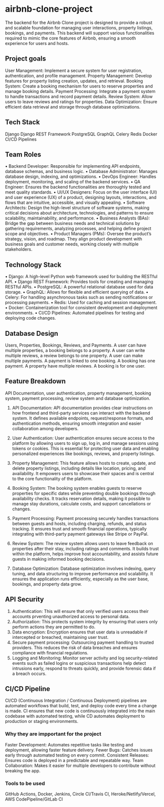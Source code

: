# airbnb-clone-project
The backend for the Airbnb Clone project is designed to provide a robust and scalable foundation for managing user interactions, property listings, bookings, and payments. This backend will support various functionalities required to mimic the core features of Airbnb, ensuring a smooth experience for users and hosts.

## Project goals
User Management: Implement a secure system for user registration, authentication, and profile management.
Property Management: Develop features for property listing creation, updates, and retrieval.
Booking System: Create a booking mechanism for users to reserve properties and manage booking details.
Payment Processing: Integrate a payment system to handle transactions and record payment details.
Review System: Allow users to leave reviews and ratings for properties.
Data Optimization: Ensure efficient data retrieval and storage through database optimizations.

## Tech Stack
Django
Django REST Framework
PostgreSQL
GraphQL
Celery
Redis
Docker
CI/CD Pipelines

## Team Roles
•	Backend Developer: Responsible for implementing API endpoints, database schemas, and business logic.
•	Database Administrator: Manages database design, indexing, and optimizations.
•	DevOps Engineer: Handles deployment, monitoring, and scaling of the backend services.
•	QA Engineer: Ensures the backend functionalities are thoroughly tested and meet quality standards.
• UI/UX Designers: Focus on the user interface (UI) and user experience (UX) of a product, designing layouts, interactions, and flows that are intuitive, accessible, and visually appealing.
• Software Architects: Design the high-level structure of software systems, making critical decisions about architecture, technologies, and patterns to ensure scalability, maintainability, and performance.
• Business Analysts (BAs): Bridge the gap between business needs and technical solutions by gathering requirements, analyzing processes, and helping define project scope and objectives.
• Product Managers (PMs): Oversee the product’s strategy, vision, and roadmap. They align product development with business goals and customer needs, working closely with multiple stakeholders.

## Technology Stack
•	Django: A high-level Python web framework used for building the RESTful API.
•	Django REST Framework: Provides tools for creating and managing RESTful APIs.
•	PostgreSQL: A powerful relational database used for data storage.
•	GraphQL: Allows for flexible and efficient querying of data.
•	Celery: For handling asynchronous tasks such as sending notifications or processing payments.
•	Redis: Used for caching and session management.
•	Docker: Containerization tool for consistent development and deployment environments.
•	CI/CD Pipelines: Automated pipelines for testing and deploying code changes.

## Database Design
Users, Properties, Bookings, Reviews, and Payments.
A user can have multiple properties, a booking belongs to a property. 
A user can write multiple reviews, a review belongs to one property.
A user can make multiple payments. A payment is linked to one booking.
A booking has one payment.
A property have multiple reviews.
A booking is for one user.

## Feature Breakdown
API Documentation, user authentication, property management, booking system, payment processing, review system and database optimization.
1. API Documentation:
API documentation provides clear instructions on how frontend and third-party services can interact with the backend system. It defines available endpoints, request/response formats, and authentication methods, ensuring smooth integration and easier collaboration among developers.
2. User Authentication:
User authentication ensures secure access to the platform by allowing users to sign up, log in, and manage sessions using tokens or cookies. This is essential for protecting user data and enabling personalized experiences like bookings, reviews, and property listings.
3. Property Management:
This feature allows hosts to create, update, and delete property listings, including details like location, pricing, and availability. It empowers users to showcase their spaces and is central to the core functionality of the platform.

4. Booking System:
The booking system enables guests to reserve properties for specific dates while preventing double bookings through availability checks. It tracks reservation details, making it possible to manage stay durations, calculate costs, and support cancellations or changes.

5. Payment Processing:
Payment processing securely handles transactions between guests and hosts, including charging, refunds, and status tracking. It ensures trust and smooth financial operations, typically integrating with third-party payment gateways like Stripe or PayPal.

6. Review System:
The review system allows users to leave feedback on properties after their stay, including ratings and comments. It builds trust within the platform, helps improve host accountability, and assists future guests in making informed booking decisions.

7. Database Optimization:
Database optimization involves indexing, query tuning, and data structuring to improve performance and scalability. It ensures the application runs efficiently, especially as the user base, bookings, and property data grow.

## API Security
1. Authentication:
This will ensure that only verified users access their accounts prventing unauthorized access to personal data.
2. Authorization: 
This protects system integrity by ensuring that users only perform actions they are permitted to do.
3. Data encryption:
Encryption ensures that user data is unreadable if intercepted or breached, maintaining user trust.
4. Secure payment processing:
Outsourcing payment handling to trusted providers. This reduces the risk of data breaches and ensures compliance with financial regulations.
5. Logging and Monitoring:
Monitor server activity and log security-related events such as failed logins or suspicious transactions help detect intrusions early, respond to threats quickly, and provide forensic data if a breach occurs.

## CI/CD Pipeline
CI/CD (Continuous Integration / Continuous Deployment) pipelines are automated workflows that build, test, and deploy code every time a change is made. CI ensures that new code is continuously integrated into the main codebase with automated testing, while CD automates deployment to production or staging environments.
### Why they are impportant for the project
Faster Development: Automates repetitive tasks like testing and deployment, allowing faster feature delivery.
Fewer Bugs: Catches issues early through automated testing on every commit.
Consistent Releases: Ensures code is deployed in a predictable and repeatable way.
Team Collaboration: Makes it easier for multiple developers to contribute without breaking the app.
### Tools to be used
GitHub Actions, Docker, Jenkins, Circle CI/Travis CI, Heroke/Netlify/Vercel, AWS CodePipeline/GitLab CI
